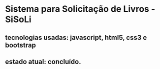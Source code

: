 # Sistema para Solicitação de Livros - SiSoLi

## tecnologias usadas: javascript, html5, css3 e bootstrap

## estado atual: concluído.